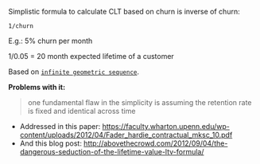 Simplistic formula to calculate CLT based on churn is inverse of churn:

`1/churn`

E.g.: 5% churn per month

1/0.05 = 20 month expected lifetime of a customer

Based on [`infinite geometric sequence`](https://stripe.com/atlas/guides/business-of-saas).

**Problems with it:**

> one fundamental flaw in the simplicity is assuming the retention rate is fixed and identical across time

- Addressed in this paper: https://faculty.wharton.upenn.edu/wp-content/uploads/2012/04/Fader_hardie_contractual_mksc_10.pdf
- And this blog post: http://abovethecrowd.com/2012/09/04/the-dangerous-seduction-of-the-lifetime-value-ltv-formula/

